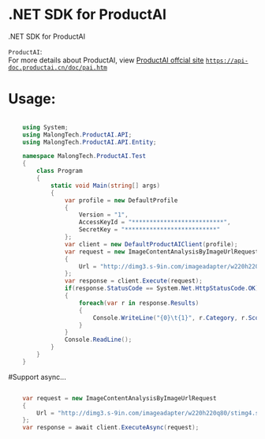 # .NET SDK for ProductAI
.NET SDK for ProductAI

`ProductAI`: 
<br>For more details about ProductAI, view [ProductAI offcial site](https://api-doc.productai.cn/doc/pai.htm) [`https://api-doc.productai.cn/doc/pai.htm`](https://api-doc.productai.cn/doc/pai.htm)

# Usage:

```C#
	
	using System;
	using MalongTech.ProductAI.API;
	using MalongTech.ProductAI.API.Entity;

	namespace MalongTech.ProductAI.Test
	{
    	class Program
    	{
        	static void Main(string[] args)
        	{
            	var profile = new DefaultProfile
            	{
                	Version = "1",
                	AccessKeyId = "**************************",
                	SecretKey = "**************************"
            	};
            	var client = new DefaultProductAIClient(profile);
            	var request = new ImageContentAnalysisByImageUrlRequest
            	{
                	Url = "http://dimg3.s-9in.com/imageadapter/w220h220q80/stimg4.s-9in.com/www9incom/2016/10/25/db18a2d1-bf45-439b-950f-a5b21782b62c.jpg"
            	};
            	var response = client.Execute(request);
            	if(response.StatusCode == System.Net.HttpStatusCode.OK)
            	{
                	foreach(var r in response.Results)
                	{
                    	Console.WriteLine("{0}\t{1}", r.Category, r.Score);
                	}
            	}
            	Console.ReadLine();
        	}
    	}
	}
```

#Support async...

```C#

	var request = new ImageContentAnalysisByImageUrlRequest
	{
		Url = "http://dimg3.s-9in.com/imageadapter/w220h220q80/stimg4.s-9in.com/www9incom/2016/10/25/db18a2d1-bf45-439b-950f-a5b21782b62c.jpg"
	};
	var response = await client.ExecuteAsync(request);
```
